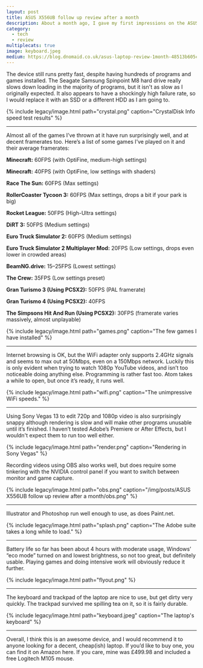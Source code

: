 ```yaml
---
layout: post
title: ASUS X556UB follow up review after a month
description: About a month ago, I gave my first impressions on the ASUS X556UB-XX039T laptop. Here’s the follow-up I promised.
category:
  - tech
  - review
multiplecats: true
image: keyboard.jpeg
medium: https://blog.dnomaid.co.uk/asus-laptop-review-1month-48513b605c34
---
```


The device still runs pretty fast, despite having hundreds of programs and games installed. The Seagate Samsung Spinpoint M8 hard drive really slows down loading in the majority of programs, but it isn't as slow as I originally expected. It also appears to have a shockingly high failure rate, so I would replace it with an SSD or a different HDD as I am going to.

{% include legacy/image.html path="crystal.png" caption="CrystalDisk Info speed test results" %}

---

Almost all of the games I’ve thrown at it have run surprisingly well, and at decent framerates too. Here’s a list of some games I’ve played on it and their average framerates:

**Minecraft:** 60FPS (with OptiFine, medium-high settings)

**Minecraft:** 40FPS (with OptiFine, low settings with shaders)

**Race The Sun:** 60FPS (Max settings)

**RollerCoaster Tycoon 3:** 60FPS (Max settings, drops a bit if your park is big)

**Rocket League:** 50FPS (High-Ultra settings)

**DiRT 3:** 50FPS (Medium settings)

**Euro Truck Simulator 2:** 60FPS (Medium settings)

**Euro Truck Simulator 2 Multiplayer Mod:** 20FPS (Low settings, drops even lower in crowded areas)

**BeamNG.drive:** 15–25FPS (Lowest settings)

**The Crew:** 35FPS (Low settings preset)

**Gran Turismo 3 (Using PCSX2):** 50FPS (PAL framerate)

**Gran Turismo 4 (Using PCSX2):** 40FPS

**The Simpsons Hit And Run (Using PCSX2):** 30FPS (framerate varies massively, almost unplayable)

{% include legacy/image.html path="games.png" caption="The few games I have installed" %}

---

Internet browsing is OK, but the WiFi adapter only supports 2.4GHz signals and seems to max out at 50Mbps, even on a 150Mbps network. Luckily this is only evident when trying to watch 1080p YouTube videos, and isn’t too noticeable doing anything else. Programming is rather fast too. Atom takes a while to open, but once it’s ready, it runs well.

{% include legacy/image.html path="wifi.png" caption="The unimpressive WiFi speeds." %}

---

Using Sony Vegas 13 to edit 720p and 1080p video is also surprisingly snappy although rendering is slow and will make other programs unusable until it’s finished. I haven’t tested Adobe’s Premiere or After Effects, but I wouldn't expect them to run too well either.

{% include legacy/image.html path="render.png" caption="Rendering in Sony Vegas" %}

Recording videos using OBS also works well, but does require some tinkering with the NVIDIA control panel if you want to switch between monitor and game capture.

{% include legacy/image.html path="obs.png" caption="/img/posts/ASUS X556UB follow up review after a month/obs.png" %}

---

Illustrator and Photoshop run well enough to use, as does Paint.net.

{% include legacy/image.html path="splash.png" caption="The Adobe suite takes a long while to load." %}

---

Battery life so far has been about 4 hours with moderate usage, Windows’ “eco mode” turned on and lowest brightness, so not too great, but definitely usable. Playing games and doing intensive work will obviously reduce it further.

{% include legacy/image.html path="flyout.png" %}

---

The keyboard and trackpad of the laptop are nice to use, but get dirty very quickly. The trackpad survived me spilling tea on it, so it is fairly durable.

{% include legacy/image.html path="keyboard.jpeg" caption="The laptop's keyboard" %}

---

Overall, I think this is an awesome device, and I would recommend it to anyone looking for a decent, cheap(ish) laptop. If you’d like to buy one, you can find it on Amazon here. If you care, mine was £499.98 and included a free Logitech M105 mouse.
